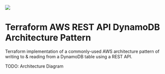 ![](https://img.shields.io/badge/-Work%20in%20Progress-f00?style=for-the-badge)

# Terraform AWS REST API DynamoDB Architecture Pattern

Terraform implementation of a commonly-used AWS architecture pattern of writing to & reading from a DynamoDB table using a REST API.

TODO: Architecture Diagram
